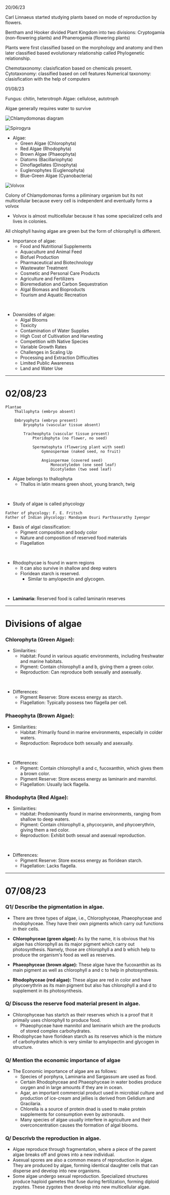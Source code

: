 20/06/23 

Carl Linnaeus started studying plants based on mode of reproduction by flowers. 

Bentham and Hooker divided Plant Kingdom into two divisions: Cryptogamia (non-flowering plants) and Phanerogamia (flowering plants)

Plants were first classified based on the morphology and anatomy and then later classified based evolutionary relationship called Phylogenetic relationship. 

Chemotaxonomy: clasisfication based on chemicals present.
Cytotaxonomy: classified based on cell features 
Numerical taxonomy: clasisfication with the help of computers 



01/08/23 

Fungus: chitin, heterotroph
Algae: cellulose, autotroph 

Algae generally requires water to survive 

![Chlamydomonas diagram](https://upload.wikimedia.org/wikipedia/commons/d/d1/Chlamydomonas_reinhardtii_vector_scheme.svg)

![Spirogyra](https://upload.wikimedia.org/wikipedia/commons/1/18/Spirogyra.JPG)

- Algae: 
    - Green Algae (Chlorophyta)
    - Red Algae (Rhodophyta)
    - Brown Algae (Phaeophyta)
    - Diatoms (Bacillariophyta)
    - Dinoflagellates (Dinophyta)
    - Euglenophytes (Euglenophyta)
    - Blue-Green Algae (Cyanobacteria)

![Volvox](https://upload.wikimedia.org/wikipedia/commons/1/1c/Mikrofoto.de-volvox-4.jpg)

Colony of Chlamydomonas forms a piliminary organism but its not multicellular because every cell is independent and eventually forms a volvox 

- Volvox is almost multicellular because it has some specialized cells and lives in colonies. 

All chlophyll having algae are green but the form of chlorophyll is different. 


- Importance of algae: 
    - Food and Nutritional Supplements
    - Aquaculture and Animal Feed
    - Biofuel Production
    - Pharmaceutical and Biotechnology
    - Wastewater Treatment
    - Cosmetic and Personal Care Products
    - Agriculture and Fertilizers
    - Bioremediation and Carbon Sequestration
    - Algal Biomass and Bioproducts
    - Tourism and Aquatic Recreation
  
<br>

- Downsides of algae: 
    - Algal Blooms
    - Toxicity
    - Contamination of Water Supplies
    - High Cost of Cultivation and Harvesting
    - Competition with Native Species
    - Variable Growth Rates
    - Challenges in Scaling Up
    - Processing and Extraction Difficulties
    - Limited Public Awareness
    - Land and Water Use


---

# 02/08/23 

```
Plantae
    Thallophyta (embryo absent)
    
    Embryophyta (embryo present)
        Bryophyta (vascular tissue absent)
       
        Tracheophyta (vascular tissue present)
            Pteridophyta (no flower, no seed)
       
            Spermatophyta (flowering plant with seed)
                Gymnospermae (naked seed, no fruit)
       
                Angiospermae (covered seed)
                    Monocotyledon (one seed leaf)
                    Dicotyledon (two seed leaf)
```

- Algae belongs to thallophyta 
    - Thallos in latin means green shoot, young branch, twig

<br>

- Study of algae is called phycology 

```
Father of phycology: F. E. Fritsch
Father of Indian phycology: Mandayam Osuri Parthasarathy Iyengar
```

- Basis of algal classification: 
    - Pigment composition and body color 
    - Nature and composition of reserved food materials 
    - Flagellation 

<br>

- Rhodophycae is found in warm regions 
    - It can also survive in shallow and deep waters 
    - Floridean starch is reserved. 
        - Similar to amylopectin and glycogen.
    
<br>

- **Laminaria:** Reserved food is called laminarin reserves
    
--- 


# Divisions of algae

### Chlorophyta (Green Algae):

- Similarities:
  - Habitat: Found in various aquatic environments, including freshwater and marine habitats.
  - Pigment: Contain chlorophyll a and b, giving them a green color.
  - Reproduction: Can reproduce both sexually and asexually.

<br>

- Differences:
    - Pigment Reserve: Store excess energy as starch.
    - Flagellation: Typically possess two flagella per cell.
   
### Phaeophyta (Brown Algae):
- Similarities:
    - Habitat: Primarily found in marine environments, especially in colder waters.
    - Reproduction: Reproduce both sexually and asexually.

<br>

- Differences:
    - Pigment: Contain chlorophyll a and c, fucoxanthin, which gives them a brown   color.
    - Pigment Reserve: Store excess energy as laminarin and mannitol.
    - Flagellation: Usually lack flagella.
### Rhodophyta (Red Algae):
- Similarities:
    - Habitat: Predominantly found in marine environments, ranging from shallow to deep waters.
    - Pigment: Contain chlorophyll a, phycocyanin, and phycoerythrin, giving them a red color.
    - Reproduction: Exhibit both sexual and asexual reproduction.

<br>

- Differences:
    - Pigment Reserve: Store excess energy as floridean starch.
    - Flagellation: Lacks flagella.



---

# 07/08/23 

### Q1/ Describe the pigmentation in algae. 
- There are three types of algae, i.e., Chlorophyceae, Phaeophyceae and rhodophyceae. They have their own pigments which carry out functions in their cells. 
- **Chlorophyceae (green algae):** As by the name, it is obvious that his algae has chlorophyll as its major pigment which carry out photosynthesis. Namely, those  are chlorophyll a and b which help to produce the organism's food as well as reserves. 
- **Phaeophyceae (brown algae):** These algae have the fucoxanthin as its main pigment as well as chlorophyll a and c to help in photosynthesis. 

- **Rhodophyceae (red algae):** These algae are red in color and have phycoerythrin as its main pigment but also has chlorophyll a and d to supplement in its photosynthesis. 

### Q/ Discuss the reserve food material present in algae. 

- Chlorophyceae has startch as their reserves which is a proof that it primaily uses chlorophyll to produce food. 
  - Phaeophyceae have mannitol and laminarin which are the products of stored complex carbohydrates. 
- Rhodophycae have floridean starch as its reserves which is the mixture of carbohydrates which is very similar to amylopectin and glycogen in structure. 

### Q/ Mention the economic importance of algae 

- The Economic importance of algae are as follows: 
  - Species of porphyra, Laminaria and Sargassum are used as food. 
  - Certain Rhodophyceae and Phaeophyceae in water bodies produce oxygen and in large amounts if they are in ocean. 
  - Agar, an important commercial product used in microbial culture and production of ice-cream and jellies is derived from Gelidium and Gracilaria. 
  - Chlorella is a source of protein dnad is used to make protein supplements for consumption even by astronauts.
  - Many species of algae usually interfere in agriculture and their overconcentration causes the formation of algal blooms. 

### Q/ Descrivb the reproduction in algae. 
- Algae reproduce through fragmentation, where a piece of the parent algae breaks off and grows into a new individual.
- Asexual spores are also a common means of reproduction in algae. They are produced by algae, forming identical daughter cells that can disperse and develop into new organisms.
- Some algae undergo sexual reproduction. Specialized structures produce haploid gametes that fuse during fertilization, forming diploid zygotes. These zygotes then develop into new multicellular algae.




